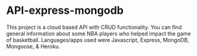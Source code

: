 # API-express-mongodb
This project is a cloud based API with CRUD functionality. You can find general information about some NBA players who helped impact the game of basketball. Languages/apps used were Javascript, Express, MongoDB, Mongoose, & Heroku.


